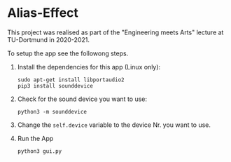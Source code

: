 # Alias-Effect
This project was realised as part of the "Engineering meets Arts" lecture at TU-Dortmund in 2020-2021.

To setup the app see the followong steps.
1. Install the dependencies for this app (Linux only):
    ```
    sudo apt-get install libportaudio2
    pip3 install sounddevice
    ```


2. Check for the sound device you want to use:
    ```
    python3 -m sounddevice
    ```
3. Change the `self.device` variable to the device Nr. you want to use.
4. Run the App
    ```
    python3 gui.py
    ```